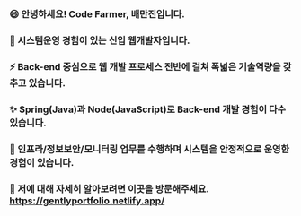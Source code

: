 ### 😄 안녕하세요! Code Farmer, 배만진입니다.
### 🌱 시스템운영 경험이 있는 신입 웹개발자입니다.
### ⚡ Back-end 중심으로 웹 개발 프로세스 전반에 걸쳐 폭넓은 기술역량을 갖추고 있습니다.
### ✨ Spring(Java)과 Node(JavaScript)로 Back-end 개발 경험이 다수 있습니다.
### 👯 인프라/정보보안/모니터링 업무를 수행하며 시스템을 안정적으로 운영한 경험이 있습니다.
### 💬 저에 대해 자세히 알아보려면 이곳을 방문해주세요. https://gentlyportfolio.netlify.app/
